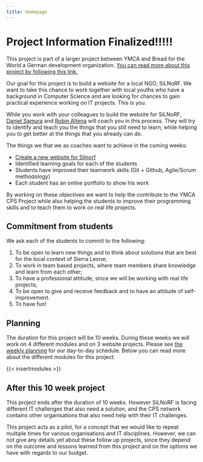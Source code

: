 ```yaml
---
title: Homepage
---
```

# Project Information Finalized!!!!!

This project is part of a larger project between YMCA and Bread for the World a German development organization. [You can read more about this project by following this link.](docs/ymca-cps-project.md)

Our goal for this project is to build a website for a local NGO, SiLNoRF. We want to take this chance to work together with local youths who have a background in Computer Science and are looking for chances to gain practical experience working on IT projects. This is you. 

While you work with your colleagues to build the website for SiLNoRF, [Daniel Samura](docs/daniel-samura.md) and [Robin Altena](docs/robin-altena.md) will coach you in this process. They will try to identify and teach you the things that you still need to learn, while helping you to get better at the things that you already can do. 

The things we that we as coaches want to achieve in the coming weeks:

* [Create a new website for Silnorf](docs/silnorf-website.md)
* Identified learning goals for each of the students
* Students have improved their teamwork skills (Git + Github, Agile/Scrum methodology)
* Each student has an online portfolio to show his work

By working on these objectives we want to help the contribute to the YMCA CPS Project while also helping the students to improve their programming skills and to teach them to work on real life projects.

## Commitment from students

We ask each of the students to commit to the following:

1. To be open to learn new things and to think about solutions that are best for the local context of Sierra Leone;
2. To work in team based projects, where team members share knowledge and learn from each other;
3. To have a professional attitude, since we will be working with real life projects;
4. To be open to give and receive feedback and to have an attitude of self-improvement.
5. To have fun!

## Planning

The duration for this project will be 10 weeks. During these weeks we will work on 4 different modules and on 3 website projects. Please see [the weekly planning](docs/weekly-planning.md) for our day-to-day schedule. Below you can read more about the different modules for this project:

{{< insertmodules >}}

## After this 10 week project

This project ends after the duration of 10 weeks. However SiLNoRF is facing different IT challenges that also need a solution, and the CPS network contains other organisations that also need help with their IT challenges. 

This project acts as a pilot, for a concept that we would like to repeat multiple times for various organisations and IT disciplines. However, we can not give any details yet about these follow up projects, since they depend on the outcome and lessons learned from this project and on the options we have with regards to our budget.